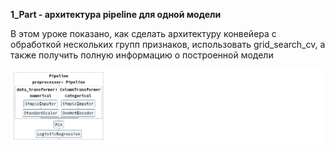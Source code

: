 **1_Part - архитектура pipeline для одной модели**

В этом уроке показано, как сделать архитектуру конвейера с обработкой нескольких групп признаков,
использовать grid_search_cv, а также получить полную информацию о построенной модели

![alt text](titanic_data_pipeline_estimator.png "Визуализация конвейера")
